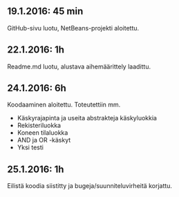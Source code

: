 ## 19.1.2016: 45 min

GitHub-sivu luotu, NetBeans-projekti aloitettu.

## 22.1.2016: 1h

Readme.md luotu, alustava aihemäärittely laadittu.

## 24.1.2016: 6h

Koodaaminen aloitettu. Toteutettiin mm.

* Käskyrajapinta ja useita abstrakteja käskyluokkia
* Rekisteriluokka
* Koneen tilaluokka
* AND ja OR -käskyt
* Yksi testi

## 25.1.2016: 1h

Eilistä koodia siistitty ja bugeja/suunniteluvirheitä korjattu.